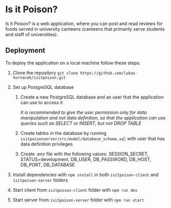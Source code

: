 # Is it Poison?

Is it Poison? is a web application, where you can post and read reviews for foods served in university canteens (canteens that
primarily serve students and staff of universities).

## Deployment

To deploy the application on a local machine follow these steps:

1. Clone the repository `git clone https://github.com/lukas-hornacek/isitpoison.git`

2. Set up PostgreSQL database

    1. Create a new PostgreSQL database and an user that the application can use to access it
    
        *It is recommended to give the user permission only for data manipulation and not data definition, so that the application can use queries such as SELECT or INSERT, but not DROP TABLE*

    2. Create tables in the database by running `isitpoisonserver/src/model/database_schema.sql` with user that has data definition privileges

    3. Create .env file with the following values: SESSION_SECRET, STATUS=development, DB_USER, DB_PASSWORD, DB_HOST, DB_PORT, DB_DATABASE

3. Install dependencies with `npm install` in both `isitpoison-client` and `isitpoison-server` folders

4. Start client from `isitpoison-client` folder with `npm run dev`

5. Start server from `isitpoison-server` folder with `npm run start`